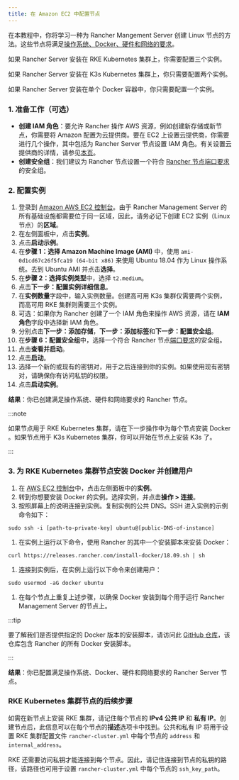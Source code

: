 ```yaml
---
title: 在 Amazon EC2 中配置节点
---
```


在本教程中，你将学习一种为 Rancher Mangement Server 创建 Linux 节点的方法。这些节点将满足[操作系统、Docker、硬件和网络的要求](../../../pages-for-subheaders/installation-requirements.md)。

如果 Rancher Server 安装在 RKE Kubernetes 集群上，你需要配置三个实例。

如果 Rancher Server 安装在 K3s Kubernetes 集群上，你只需要配置两个实例。

如果 Rancher Server 安装在单个 Docker 容器中，你只需要配置一个实例。

### 1. 准备工作（可选）

- **创建 IAM 角色**：要允许 Rancher 操作 AWS 资源，例如创建新存储或新节点，你需要将 Amazon 配置为云提供商。要在 EC2 上设置云提供商，你需要进行几个操作，其中包括为 Rancher Server 节点设置 IAM 角色。有关设置云提供商的详情，请参见[本页](../../../pages-for-subheaders/set-up-cloud-providers.md)。
- **创建安全组**：我们建议为 Rancher 节点设置一个符合 [Rancher 节点端口要求](../../../pages-for-subheaders/installation-requirements.md#端口要求)的安全组。

### 2. 配置实例

1. 登录到 [Amazon AWS EC2 控制台](https://console.aws.amazon.com/ec2/)。由于 Rancher Management Server 的所有基础设施都需要位于同一区域，因此，请务必记下创建 EC2 实例（Linux 节点）的**区域**。
1. 在左侧面板中，点击**实例**。
1. 点击**启动示例**。
1. 在**步骤 1：选择 Amazon Machine Image (AMI)** 中，使用 `ami-0d1cd67c26f5fca19 (64-bit x86)` 来使用 Ubuntu 18.04 作为 Linux 操作系统。去到 Ubuntu AMI 并点击**选择**。
1. 在**步骤 2：选择实例类型**中，选择 `t2.medium`。
1. 点击**下一步：配置实例详细信息**。
1. 在**实例数量**字段中，输入实例数量。创建高可用 K3s 集群仅需要两个实例，而高可用 RKE 集群则需要三个实例。
1. 可选：如果你为 Rancher 创建了一个 IAM 角色来操作 AWS 资源，请在 **IAM 角色**字段中选择新 IAM 角色。
1. 分别点击**下一步：添加存储**，**下一步：添加标签**和**下一步：配置安全组**。
1. 在**步骤 6：配置安全组**中，选择一个符合 Rancher 节点[端口要求](../../../pages-for-subheaders/installation-requirements.md#端口要求)的安全组。
1. 点击**查看并启动**。
1. 点击**启动**。
1. 选择一个新的或现有的密钥对，用于之后连接到你的实例。如果使用现有密钥对，请确保你有访问私钥的权限。
1. 点击**启动实例**。


**结果**：你已创建满足操作系统、硬件和网络要求的 Rancher 节点。

:::note

如果节点用于 RKE Kubernetes 集群，请在下一步操作中为每个节点安装 Docker 。如果节点用于 K3s Kubernetes 集群，你可以开始在节点上安装 K3s 了。

:::

### 3. 为 RKE Kubernetes 集群节点安装 Docker 并创建用户

1. 在 [AWS EC2 控制台](https://console.aws.amazon.com/ec2/)中，点击左侧面板中的**实例**。
1. 转到你想要安装 Docker 的实例。选择实例，并点击**操作 > 连接**。
1. 按照屏幕上的说明连接到实例。复制实例的公共 DNS。SSH 进入实例的示例命令如下：
```
sudo ssh -i [path-to-private-key] ubuntu@[public-DNS-of-instance]
```
1. 在实例上运行以下命令，使用 Rancher 的其中一个安装脚本来安装 Docker：
```
curl https://releases.rancher.com/install-docker/18.09.sh | sh
```
1. 连接到实例后，在实例上运行以下命令来创建用户：
```
sudo usermod -aG docker ubuntu
```
1. 在每个节点上重复上述步骤，以确保 Docker 安装到每个用于运行 Rancher Management Server 的节点上。

:::tip

要了解我们是否提供指定的 Docker 版本的安装脚本，请访问此 [GitHub 仓库](https://github.com/rancher/install-docker)，该仓库包含 Rancher 的所有 Docker 安装脚本。

:::

**结果**：你已配置满足操作系统、Docker、硬件和网络要求的 Rancher Server 节点。

### RKE Kubernetes 集群节点的后续步骤

如需在新节点上安装 RKE 集群，请记住每个节点的 **IPv4 公共 IP** 和 **私有 IP**。创建节点后，此信息可以在每个节点的**描述**选项卡中找到。公共和私有 IP 将用于设置 RKE 集群配置文件 `rancher-cluster.yml` 中每个节点的 `address` 和 `internal_address`。

RKE 还需要访问私钥才能连接到每个节点。因此，请记住连接到节点的私钥的路径，该路径也可用于设置 `rancher-cluster.yml` 中每个节点的 `ssh_key_path`。
